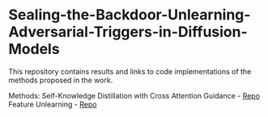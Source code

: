 # Sealing-the-Backdoor-Unlearning-Adversarial-Triggers-in-Diffusion-Models
 This repository contains results and links to code implementations of the methods proposed in the work.

Methods:
Self-Knowledge Distillation with Cross Attention Guidance - [Repo](https://github.com/Mystic-Slice/Self-Knowledge-Distillation-with-Cross-Attention-Guidance-for-Unpoisoning-of-Diffusion-Models)
Feature Unlearning - [Repo](https://github.com/Abha2001/FeatureUnlearning)
